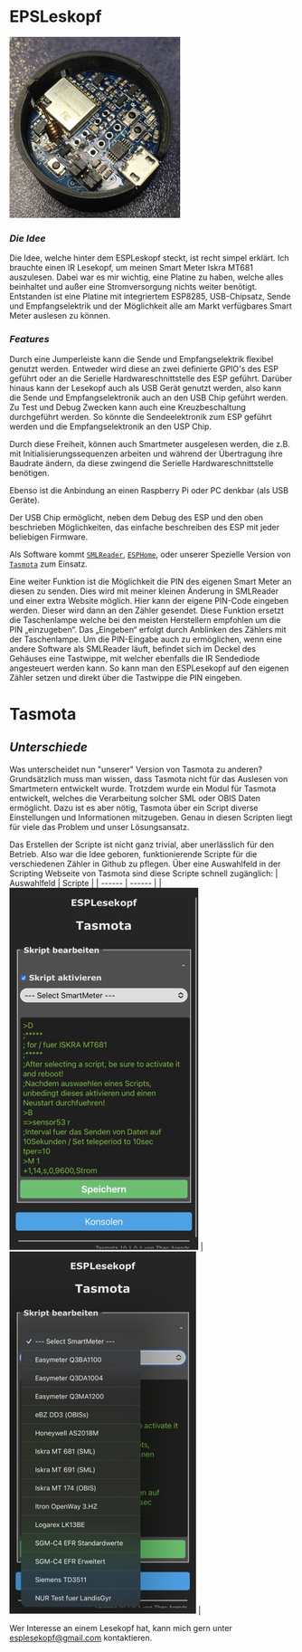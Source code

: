 # EPSLeskopf
![ ](https://github.com/esplesekopf/esplesekopf/blob/main/PIC/IMG_8185.jpg)

### _Die Idee_
Die Idee, welche hinter dem ESPLeskopf steckt, ist recht simpel erklärt. Ich brauchte einen IR Lesekopf, um meinen Smart Meter Iskra MT681 auszulesen. Dabei war es mir wichtig, eine Platine zu haben, welche alles beinhaltet und außer eine Stromversorgung nichts weiter benötigt. Entstanden ist eine Platine mit integriertem ESP8285, USB-Chipsatz, Sende und Empfangselektrik und der Möglichkeit alle am Markt verfügbares Smart Meter auslesen zu können.

### _Features_
Durch eine Jumperleiste kann die Sende und Empfangselektrik flexibel genutzt werden.
Entweder wird diese an zwei definierte GPIO's des ESP geführt oder an die Serielle Hardwareschnittstelle des ESP geführt. Darüber hinaus kann der Lesekopf auch als USB Gerät genutzt werden, also kann die Sende und Empfangselektronik auch an den USB Chip geführt werden. Zu Test und Debug Zwecken kann auch eine Kreuzbeschaltung durchgeführt werden. So könnte die Sendeelektronik zum ESP geführt werden und die Empfangselektronik an den USP Chip.

Durch diese Freiheit, können auch Smartmeter ausgelesen werden, die z.B. mit Initialisierungssequenzen arbeiten und während der Übertragung ihre Baudrate ändern, da diese zwingend die Serielle Hardwareschnittstelle benötigen.

Ebenso ist die Anbindung an einen Raspberry Pi oder PC denkbar (als USB Geräte).

Der USB Chip ermöglicht, neben dem Debug des ESP und den oben beschrieben Möglichkeiten, das einfache beschreiben des ESP mit jeder beliebigen Firmware.

Als Software kommt [`SMLReader`](https://github.com/mruettgers/SMLReader), [`ESPHome`](https://github.com/esphome), oder unserer Spezielle Version von [`Tasmota`](https://github.com/esplesekopf/Tasmota) zum Einsatz. 

Eine weiter Funktion ist die Möglichkeit die PIN des eigenen Smart Meter an diesen zu senden. 
Dies wird mit meiner kleinen Änderung in SMLReader und einer extra Website möglich. Hier kann der eigene PIN-Code eingeben werden. Dieser wird dann an den Zähler gesendet.
Diese Funktion ersetzt die Taschenlampe welche bei den meisten Herstellern empfohlen um die PIN „einzugeben“. Das „Eingeben“ erfolgt durch Anblinken des Zählers mit der Taschenlampe. 
Um die PIN-Eingabe auch zu ermöglichen, wenn eine andere Software als SMLReader läuft, befindet sich im Deckel des Gehäuses eine Tastwippe, mit welcher ebenfalls die IR Sendediode angesteuert werden kann. So kann man den ESPLesekopf auf den eigenen Zähler setzen und direkt über die Tastwippe die PIN eingeben.

# Tasmota
## _Unterschiede_

Was unterscheidet nun "unserer" Version von Tasmota zu anderen?
Grundsätzlich muss man wissen, dass Tasmota nicht für das Auslesen von Smartmetern entwickelt wurde. Trotzdem wurde ein Modul für Tasmota entwickelt, welches die Verarbeitung solcher SML oder OBIS Daten ermöglicht. Dazu ist es aber nötig, Tasmota über ein Script diverse Einstellungen und Informationen mitzugeben. Genau in diesen Scripten liegt für viele das Problem und unser Lösungsansatz.

Das Erstellen der Scripte ist nicht ganz trivial, aber unerlässlich für den Betrieb. Also war die Idee geboren, funktionierende Scripte für die verschiedenen Zähler in Github zu pflegen. Über eine Auswahlfeld in der Scripting Webseite von Tasmota sind diese Scripte schnell zugänglich:
| Auswahlfeld | Scripte |
| ------ | ------ |
| ![ESPLesekopf](https://github.com/esplesekopf/esplesekopf/blob/main/PIC/IMG_9268.jpg) | ![ESPLesekopf](https://github.com/esplesekopf/esplesekopf/blob/main/PIC/IMG_9269.jpg) |


Wer Interesse an einem Lesekopf hat, kann mich gern unter esplesekopf@gmail.com kontaktieren.